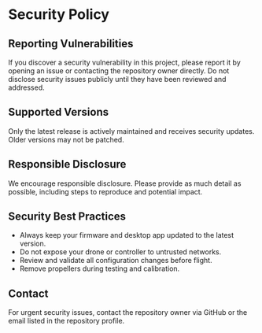 # Security Policy

## Reporting Vulnerabilities

If you discover a security vulnerability in this project, please report it by opening an issue or contacting the repository owner directly. Do not disclose security issues publicly until they have been reviewed and addressed.

## Supported Versions

Only the latest release is actively maintained and receives security updates. Older versions may not be patched.

## Responsible Disclosure

We encourage responsible disclosure. Please provide as much detail as possible, including steps to reproduce and potential impact.

## Security Best Practices

- Always keep your firmware and desktop app updated to the latest version.
- Do not expose your drone or controller to untrusted networks.
- Review and validate all configuration changes before flight.
- Remove propellers during testing and calibration.

## Contact

For urgent security issues, contact the repository owner via GitHub or the email listed in the repository profile.
